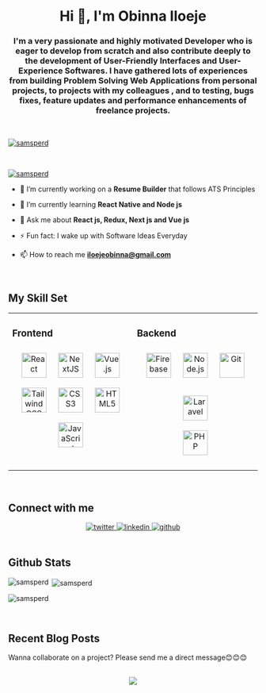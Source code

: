 <h1 align="center">Hi 👋, I'm Obinna Iloeje</h1>
<h3 align="center"> I'm a very passionate and highly motivated Developer who is eager to develop from scratch and also contribute deeply to the development of User-Friendly Interfaces and User-Experience Softwares. I have gathered lots of experiences from building Problem Solving Web Applications from personal projects, to projects with my colleagues , and to testing, bugs fixes, feature updates and performance enhancements of freelance projects.</h3>
<br />

<p align="left"> <a href="https://github.com/ryo-ma/github-profile-trophy"><img src="https://github-profile-trophy.vercel.app/?username=samsperd" alt="samsperd" /></a> </p>
<br />

<p align="left"> <a href="https://twitter.com/samsperd" target="blank"><img src="https://img.shields.io/twitter/follow/samsperd?logo=twitter&style=for-the-badge" alt="samsperd" /></a> </p>

- 🔭 I’m currently working on a **Resume Builder** that follows ATS Principles

- 🌱 I’m currently learning **React Native and Node js**

- 💬 Ask me about **React js, Redux, Next js and Vue js**

- ⚡ Fun fact: I wake up with Software Ideas Everyday

- 📫 How to reach me **iloejeobinna@gmail.com**

<br/>  


## My Skill Set  
<table><tr><td valign="top" width="33%">



### Frontend  
<div align="center">  
<a href="https://reactjs.org/" target="_blank"><img style="margin: 10px" src="https://profilinator.rishav.dev/skills-assets/react-original-wordmark.svg" alt="React" height="50" /></a>  
<a href="https://nextjs.org/" target="_blank"><img style="margin: 10px" src="https://profilinator.rishav.dev/skills-assets/nextjs.png" alt="NextJS" height="50" /></a>  
<a href="https://vuejs.org/" target="_blank"><img style="margin: 10px" src="https://profilinator.rishav.dev/skills-assets/vuejs-original-wordmark.svg" alt="Vue.js" height="50" /></a>  
<a href="https://www.tailwindcss.com/" target="_blank"><img style="margin: 10px" src="https://profilinator.rishav.dev/skills-assets/tailwindcss.svg" alt="Tailwind CSS" height="50" /></a>    
<a href="https://www.w3schools.com/css/" target="_blank"><img style="margin: 10px" src="https://profilinator.rishav.dev/skills-assets/css3-original-wordmark.svg" alt="CSS3" height="50" /></a>  
<a href="https://en.wikipedia.org/wiki/HTML5" target="_blank"><img style="margin: 10px" src="https://profilinator.rishav.dev/skills-assets/html5-original-wordmark.svg" alt="HTML5" height="50" /></a>  
<a href="https://www.javascript.com/" target="_blank"><img style="margin: 10px" src="https://profilinator.rishav.dev/skills-assets/javascript-original.svg" alt="JavaScript" height="50" /></a>  
</div>

</td><td valign="top" width="33%">



### Backend  
<div align="center">  
<a href="https://firebase.google.com/" target="_blank"><img style="margin: 10px" src="https://profilinator.rishav.dev/skills-assets/firebase.png" alt="Firebase" height="50" /></a>  
<a href="https://nodejs.org/" target="_blank"><img style="margin: 10px" src="https://profilinator.rishav.dev/skills-assets/nodejs-original-wordmark.svg" alt="Node.js" height="50" /></a>    
<a href="https://github.com/" target="_blank"><img style="margin: 10px" src="https://profilinator.rishav.dev/skills-assets/git-scm-icon.svg" alt="Git" height="50" /></a>  

<a href="https://laravel.com/" target="_blank"><img style="margin: 10px" src="https://profilinator.rishav.dev/skills-assets/laravel-plain-wordmark.svg" alt="Laravel" height="50" /></a>  
<a href="https://www.php.net/" target="_blank"><img style="margin: 10px" src="https://profilinator.rishav.dev/skills-assets/php-original.svg" alt="PHP" height="50" /></a>  

</div>
</tr></table>  

<br/>  


## Connect with me  
<div align="center">

<a href="https://twitter.com/samsperd" target="_blank">
<img src=https://img.shields.io/badge/twitter-%2300acee.svg?&style=for-the-badge&logo=twitter&logoColor=white alt=twitter style="margin-bottom: 5px;" />
</a>
<a href="https://linkedin.com/in/obinna-iloeje-15183a202" target="_blank">
<img src=https://img.shields.io/badge/linkedin-%231E77B5.svg?&style=for-the-badge&logo=linkedin&logoColor=white alt=linkedin style="margin-bottom: 5px;" />
</a>
<a href="https://github.com/samsperd" target="_blank">
<img src=https://img.shields.io/badge/github-%2324292e.svg?&style=for-the-badge&logo=github&logoColor=white alt=github style="margin-bottom: 5px;" />
</a>

</div>


<br/>  


## Github Stats  
<p><img align="left" src="https://github-readme-stats.vercel.app/api/top-langs?username=samsperd&show_icons=true&locale=en&layout=compact" alt="samsperd" /></p>

<p>&nbsp;<img align="center" src="https://github-readme-stats.vercel.app/api?username=samsperd&show_icons=true&locale=en" alt="samsperd" /></p>

<p><img align="center" src="https://github-readme-streak-stats.herokuapp.com/?user=samsperd&" alt="samsperd" /></p>

<br/>  


## Recent Blog Posts  
Wanna collaborate on a project? Please send me a direct message😊😊😊  
  

<br/>  

<div align="center">
<img src="https://komarev.com/ghpvc/?username=samsperd&&style=flat-square" align="center" />
</div>  



